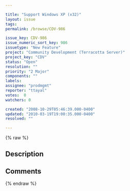 ```yaml
---

title: "Support Windows XP (x32)"
layout: issue
tags: 
permalink: /browse/CDV-986

issue_key: CDV-986
issue_numeric_sort_key: 986
issuetype: "New Feature"
project: "Community Development (Terracotta Server)"
project_key: "CDV"
status: "Open"
resolution: ""
priority: "2 Major"
components: ""
labels: 
assignee: "prodmgmt"
reporter: "ttayal"
votes:  0
watchers: 0

created: "2008-10-29T05:46:39.000-0400"
updated: "2010-03-19T19:00:35.000-0400"
resolved: ""

---
```




{% raw %}



## Description

<div markdown="1" class="description">



</div>

## Comments



{% endraw %}
